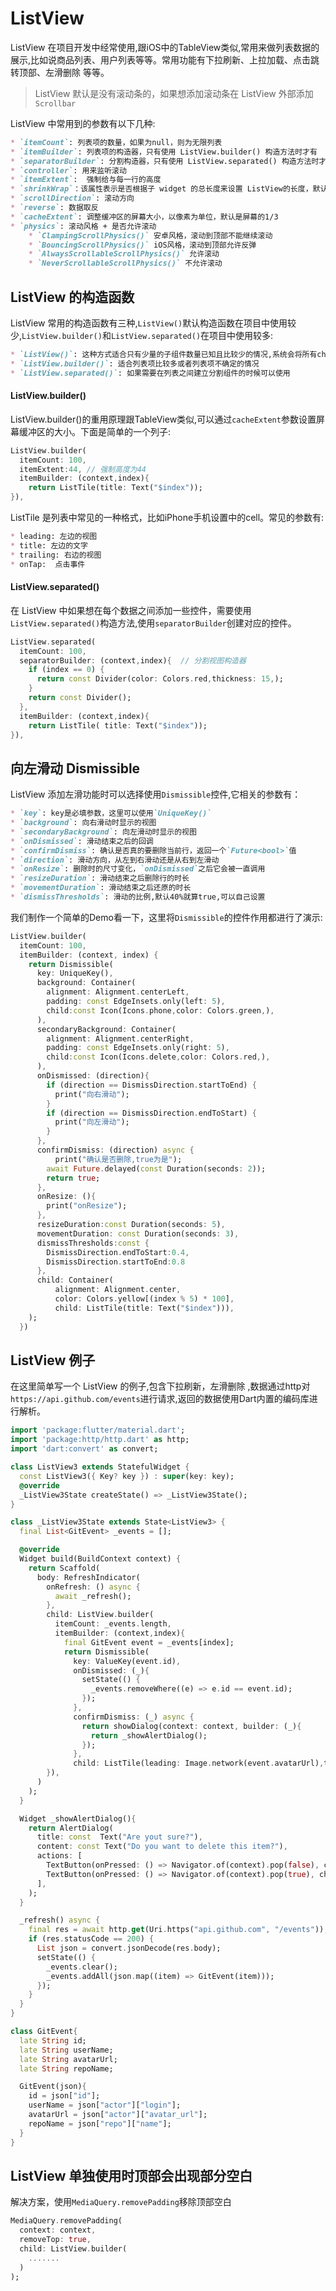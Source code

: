 # ListView
ListView 在项目开发中经常使用,跟iOS中的TableView类似,常用来做列表数据的展示,比如说商品列表、用户列表等等。常用功能有下拉刷新、上拉加载、点击跳转顶部、左滑删除 等等。

>ListView 默认是没有滚动条的，如果想添加滚动条在 ListView 外部添加 `Scrollbar`

ListView 中常用到的参数有以下几种:
```markdown
* `itemCount`: 列表项的数量，如果为null，则为无限列表
* `itemBuilder`: 列表项的构造器，只有使用 ListView.builder() 构造方法时才有
* `separatorBuilder`: 分割构造器，只有使用 ListView.separated() 构造方法时才有
* `controller`: 用来监听滚动
* `itemExtent`:  强制给与每一行的高度
* `shrinkWrap`：该属性表示是否根据子 widget 的总长度来设置 ListView的长度，默认值为false 。默认情况下，ListView的会在滚动方向尽可能多的占用空间。当 ListView 在一个无边界(滚动方向上)的容器中时，**`shrinkWrap` 必须为 true**
* `scrollDirection`: 滚动方向
* `reverse`: 数据取反
* `cacheExtent`: 调整缓冲区的屏幕大小，以像素为单位，默认是屏幕的1/3
* `physics`: 滚动风格 + 是否允许滚动
    * `ClampingScrollPhysics()` 安卓风格，滚动到顶部不能继续滚动
    * `BouncingScrollPhysics()` iOS风格，滚动到顶部允许反弹
    * `AlwaysScrollableScrollPhysics()` 允许滚动
    * `NeverScrollableScrollPhysics()` 不允许滚动
```

## ListView 的构造函数
ListView 常用的构造函数有三种,`ListView()`默认构造函数在项目中使用较少,`ListView.builder()`和`ListView.separated()`在项目中使用较多:
```markdown
* `ListView()`: 这种方式适合只有少量的子组件数量已知且比较少的情况,系统会将所有children一次性传递给 ListView
* `ListView.builder()`: 适合列表项比较多或者列表项不确定的情况
* `ListView.separated()`: 如果需要在列表之间建立分割组件的时候可以使用
```

####  ListView.builder()
ListView.builder()的重用原理跟TableView类似,可以通过`cacheExtent`参数设置屏幕缓冲区的大小。下面是简单的一个列子:
```dart
ListView.builder(
  itemCount: 100,
  itemExtent:44, // 强制高度为44
  itemBuilder: (context,index){
    return ListTile(title: Text("$index"));
}),
```

ListTile 是列表中常见的一种格式，比如iPhone手机设置中的cell。常见的参数有:
```markdown
* leading: 左边的视图
* title: 左边的文字
* trailing: 右边的视图
* onTap:  点击事件
```

####  ListView.separated()
在 ListView 中如果想在每个数据之间添加一些控件，需要使用`ListView.separated()`构造方法,使用`separatorBuilder`创建对应的控件。
```dart
ListView.separated(
  itemCount: 100,
  separatorBuilder: (context,index){  // 分割视图构造器
    if (index == 0) {
      return const Divider(color: Colors.red,thickness: 15,);
    }
    return const Divider();
  },
  itemBuilder: (context,index){
    return ListTile( title: Text("$index"));
}),
```

## 向左滑动 Dismissible
ListView 添加左滑功能时可以选择使用`Dismissible`控件,它相关的参数有：
```markdown
* `key`: key是必填参数，这里可以使用`UniqueKey()`
* `background`: 向右滑动时显示的视图
* `secondaryBackground`: 向左滑动时显示的视图
* `onDismissed`: 滑动结束之后的回调
* `confirmDismiss`: 确认是否真的要删除当前行，返回一个`Future<bool>`值 
* `direction`: 滑动方向，从左到右滑动还是从右到左滑动
* `onResize`: 删除时的尺寸变化，`onDismissed`之后它会被一直调用
* `resizeDuration`: 滑动结束之后删除行的时长
* `movementDuration`: 滑动结束之后还原的时长
* `dismissThresholds`: 滑动的比例,默认40%就算true,可以自己设置
```

我们制作一个简单的Demo看一下，这里将`Dismissible`的控件作用都进行了演示:
```dart
ListView.builder(
  itemCount: 100,
  itemBuilder: (context, index) {
    return Dismissible(
      key: UniqueKey(),
      background: Container(
        alignment: Alignment.centerLeft,
        padding: const EdgeInsets.only(left: 5),
        child:const Icon(Icons.phone,color: Colors.green,),
      ),
      secondaryBackground: Container(
        alignment: Alignment.centerRight,
        padding: const EdgeInsets.only(right: 5),
        child:const Icon(Icons.delete,color: Colors.red,),
      ),
      onDismissed: (direction){
        if (direction == DismissDirection.startToEnd) {
          print("向右滑动");
        }
        if (direction == DismissDirection.endToStart) {
          print("向左滑动");
        }
      },
      confirmDismiss: (direction) async {
          print("确认是否删除,true为是");
        await Future.delayed(const Duration(seconds: 2));
        return true;
      },
      onResize: (){
        print("onResize");
      },
      resizeDuration:const Duration(seconds: 5),
      movementDuration: const Duration(seconds: 3),
      dismissThresholds:const {
        DismissDirection.endToStart:0.4,
        DismissDirection.startToEnd:0.8
      },
      child: Container(
          alignment: Alignment.center,
          color: Colors.yellow[(index % 5) * 100],
          child: ListTile(title: Text("$index"))),
    );
  })
```
## ListView 例子
在这里简单写一个 ListView 的例子,包含下拉刷新，左滑删除 ,数据通过http对`https://api.github.com/events`进行请求,返回的数据使用Dart内置的编码库进行解析。

```dart
import 'package:flutter/material.dart';
import 'package:http/http.dart' as http;
import 'dart:convert' as convert;

class ListView3 extends StatefulWidget {
  const ListView3({ Key? key }) : super(key: key);
  @override
  _ListView3State createState() => _ListView3State();
}

class _ListView3State extends State<ListView3> {
  final List<GitEvent> _events = [];

  @override
  Widget build(BuildContext context) {
    return Scaffold(
      body: RefreshIndicator(
        onRefresh: () async {
          await _refresh();
        },
        child: ListView.builder(
          itemCount: _events.length,
          itemBuilder: (context,index){
            final GitEvent event = _events[index];
            return Dismissible(
              key: ValueKey(event.id),
              onDismissed: (_){
                setState(() {
                  _events.removeWhere((e) => e.id == event.id);
                });
              },
              confirmDismiss: (_) async {
                return showDialog(context: context, builder: (_){
                  return _showAlertDialog();
                });
              },
              child: ListTile(leading: Image.network(event.avatarUrl),title: Text(event.userName),subtitle: Text(event.repoName),));
        }),
      )
    );
  }

  Widget _showAlertDialog(){
    return AlertDialog(
      title: const  Text("Are yout sure?"),
      content: const Text("Do you want to delete this item?"),
      actions: [
        TextButton(onPressed: () => Navigator.of(context).pop(false), child: const Text("Cancel")),
        TextButton(onPressed: () => Navigator.of(context).pop(true), child: const Text("Delete",style:  TextStyle(color: Colors.red),)),
      ],
    );
  }

  _refresh() async {
    final res = await http.get(Uri.https("api.github.com", "/events"));
    if (res.statusCode == 200) {
      List json = convert.jsonDecode(res.body);
      setState(() {
        _events.clear();
        _events.addAll(json.map((item) => GitEvent(item)));        
      });
    }
  }
}

class GitEvent{
  late String id;
  late String userName;
  late String avatarUrl;
  late String repoName;

  GitEvent(json){
    id = json["id"];
    userName = json["actor"]["login"];
    avatarUrl = json["actor"]["avatar_url"];
    repoName = json["repo"]["name"];
  }
}
```

## ListView 单独使用时顶部会出现部分空白
解决方案，使用`MediaQuery.removePadding`移除顶部空白
```dart
MediaQuery.removePadding(
  context: context,
  removeTop: true,
  child: ListView.builder(
    .......
  )
);
```
